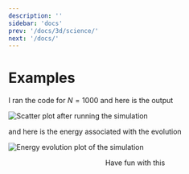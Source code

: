 ```yaml
---
description: ''
sidebar: 'docs'
prev: '/docs/3d/science/'
next: '/docs/'
---
```


# Examples
I ran the code for $N = 1000$ and here is the output

![Scatter plot after running the simulation](/docs/3d/nbody1000.png)

and here is the energy associated with the evolution        

![Energy evolution plot of the simulation](/docs/3d/nbody1000eng1.png)


$$ \text{Have fun with this}$$